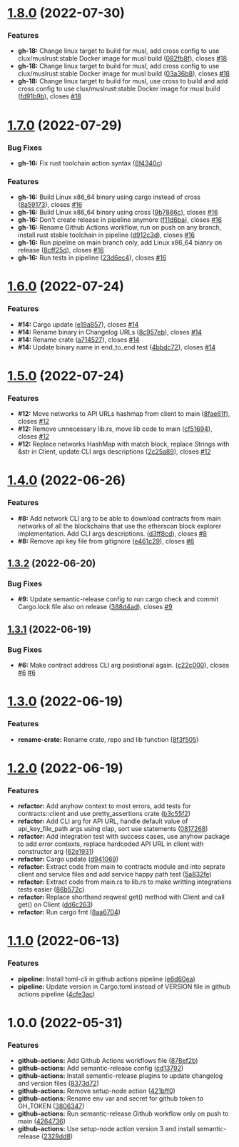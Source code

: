 # [1.8.0](https://github.com/dragossutu/etherscan/compare/1.7.0...1.8.0) (2022-07-30)


### Features

* **gh-18:** Change linux target to build for musl, add cross config to use clux/muslrust:stable Docker image for musl build ([082fb8f](https://github.com/dragossutu/etherscan/commit/082fb8fc034e0c403de78bc156134b6d86d36bac)), closes [#18](https://github.com/dragossutu/etherscan/issues/18)
* **gh-18:** Change linux target to build for musl, add cross config to use clux/muslrust:stable Docker image for musl build ([03a36b8](https://github.com/dragossutu/etherscan/commit/03a36b8db65b4870fdc322285ff7328187549ab0)), closes [#18](https://github.com/dragossutu/etherscan/issues/18)
* **gh-18:** Change linux target to build for musl, use cross to build and add cross config to use clux/muslrust:stable Docker image for musl build ([fd91b9b](https://github.com/dragossutu/etherscan/commit/fd91b9bc2d4c56841362cc41deca47ba6cc1771d)), closes [#18](https://github.com/dragossutu/etherscan/issues/18)

# [1.7.0](https://github.com/dragossutu/etherscan/compare/1.6.0...1.7.0) (2022-07-29)


### Bug Fixes

* **gh-16:** Fix rust toolchain action syntax ([6f4340c](https://github.com/dragossutu/etherscan/commit/6f4340cab80b6b2472e38262e185df9396219f3c))


### Features

* **gh-16:** Build Linux x86_64 binary using cargo instead of cross ([8a59173](https://github.com/dragossutu/etherscan/commit/8a591736deeca840a927dee40c235e8dad0e1fb3)), closes [#16](https://github.com/dragossutu/etherscan/issues/16)
* **gh-16:** Build Linux x86_64 binary using cross ([9b7886c](https://github.com/dragossutu/etherscan/commit/9b7886c8546927bd3676ceb8454a8d10ceca0518)), closes [#16](https://github.com/dragossutu/etherscan/issues/16)
* **gh-16:** Don't create release in pipeline anymore ([f11d6ba](https://github.com/dragossutu/etherscan/commit/f11d6bae8c27960b06c7bd9e4285101579adff86)), closes [#16](https://github.com/dragossutu/etherscan/issues/16)
* **gh-16:** Rename Github Actions workflow, run on push on any branch, install rust stable toolchain in pipeline ([d912c3d](https://github.com/dragossutu/etherscan/commit/d912c3d52aa9f1253622003a7887116eff44248a)), closes [#16](https://github.com/dragossutu/etherscan/issues/16)
* **gh-16:** Run pipeline on main branch only, add Linux x86_64 bianry on release ([8cff25d](https://github.com/dragossutu/etherscan/commit/8cff25d8f88d7bfc7e7914fc06ef9f45ba2bebce)), closes [#16](https://github.com/dragossutu/etherscan/issues/16)
* **gh-16:** Run tests in pipeline ([23d6ec4](https://github.com/dragossutu/etherscan/commit/23d6ec47821dda840b72c5424a05602a353212ae)), closes [#16](https://github.com/dragossutu/etherscan/issues/16)

# [1.6.0](https://github.com/dragossutu/etherscan/compare/1.5.0...1.6.0) (2022-07-24)


### Features

* **#14:** Cargo update ([e19a857](https://github.com/dragossutu/etherscan/commit/e19a85709ced4c9cf31b9b2f6f12f7dda2f42eb5)), closes [#14](https://github.com/dragossutu/etherscan/issues/14)
* **#14:** Rename binary in Changelog URLs ([8c957eb](https://github.com/dragossutu/etherscan/commit/8c957eb6bb4a7736e5b72f628b2214911feae730)), closes [#14](https://github.com/dragossutu/etherscan/issues/14)
* **#14:** Rename crate ([a714527](https://github.com/dragossutu/etherscan/commit/a714527dade2caaf330f56bb9e3cb1ea00d638b8)), closes [#14](https://github.com/dragossutu/etherscan/issues/14)
* **#14:** Update binary name in end_to_end test ([4bbdc72](https://github.com/dragossutu/etherscan/commit/4bbdc72fddf7ef5a8258c4b4d9f49cd1d83fd3f7)), closes [#14](https://github.com/dragossutu/etherscan/issues/14)

# [1.5.0](https://github.com/dragossutu/etherscan/compare/1.4.0...1.5.0) (2022-07-24)


### Features

* **#12:** Move networks to API URLs hashmap from client to main ([8fae61f](https://github.com/dragossutu/etherscan/commit/8fae61f66b61285305b2da1d2d37454bdd78bd28)), closes [#12](https://github.com/dragossutu/etherscan/issues/12)
* **#12:** Remove unnecessary lib.rs, move lib code to main ([cf51694](https://github.com/dragossutu/etherscan/commit/cf516949aa5266cace0c568cb288a087f0ad1671)), closes [#12](https://github.com/dragossutu/etherscan/issues/12)
* **#12:** Replace networks HashMap with match block, replace Strings with &str in Client, update CLI args descriptions ([2c25a89](https://github.com/dragossutu/etherscan/commit/2c25a8970a2696b207a1b5b2808f6344262595d1)), closes [#12](https://github.com/dragossutu/etherscan/issues/12)

# [1.4.0](https://github.com/dragossutu/etherscan/compare/1.3.2...1.4.0) (2022-06-26)


### Features

* **#8:** Add network CLI arg to be able to download contracts from main networks of all the blockchains that use the etherscan block explorer implementation. Add CLI args descriptions. ([d3ff8cd](https://github.com/dragossutu/etherscan/commit/d3ff8cd9f998dc2ecfe696719a23b5f0777824a4)), closes [#8](https://github.com/dragossutu/etherscan/issues/8)
* **#8:** Remove api key file from gitignore ([e461c29](https://github.com/dragossutu/etherscan/commit/e461c29482583f998a852973cb275c6f27e8e198)), closes [#8](https://github.com/dragossutu/etherscan/issues/8)

## [1.3.2](https://github.com/dragossutu/etherscan/compare/1.3.1...1.3.2) (2022-06-20)


### Bug Fixes

* **#9:** Update semantic-release config to run cargo check and commit Cargo.lock file also on release ([388d4ad](https://github.com/dragossutu/etherscan/commit/388d4ade98c2e67af21389d7f89930f4fdb1c0d4)), closes [#9](https://github.com/dragossutu/etherscan/issues/9)

## [1.3.1](https://github.com/dragossutu/etherscan/compare/1.3.0...1.3.1) (2022-06-19)


### Bug Fixes

* **#6:** Make contract address CLI arg posistional again. ([c22c000](https://github.com/dragossutu/etherscan/commit/c22c0001f9f8eb1b307d763e535b401f9d0063a6)), closes [#6](https://github.com/dragossutu/etherscan/issues/6) [#6](https://github.com/dragossutu/etherscan/issues/6)

# [1.3.0](https://github.com/dragossutu/etherscan/compare/1.2.0...1.3.0) (2022-06-19)


### Features

* **rename-crate:** Rename crate, repo and lib function ([8f3f505](https://github.com/dragossutu/etherscan/commit/8f3f505c992ce42bcd6e823a63bfd8b6e80a98a3))

# [1.2.0](https://github.com/dragossutu/esctl/compare/1.1.0...1.2.0) (2022-06-19)


### Features

* **refactor:** Add anyhow context to most errors, add tests for contracts::client and use pretty_assertions crate ([b3c55f2](https://github.com/dragossutu/esctl/commit/b3c55f2aef04a13dd2e09e91206ede9da4909bc2))
* **refactor:** Add CLI arg for API URL, handle default value of api_key_file_path args using clap, sort use statements ([0817268](https://github.com/dragossutu/esctl/commit/0817268b8e612bdea1854e7842d0277f6c2928b8))
* **refactor:** Add integration test with success cases, use anyhow package to add error contexts, replace hardcoded API URL in client with constructor arg ([62e1931](https://github.com/dragossutu/esctl/commit/62e19313855c1760ea237c5f469c82164c2f50fa))
* **refactor:** Cargo update ([d941069](https://github.com/dragossutu/esctl/commit/d94106928bb32f9f115a92b94d685134d73bf944))
* **refactor:** Extract code from main to contracts module and into seprate client and service files and add service happy path test ([5a832fe](https://github.com/dragossutu/esctl/commit/5a832fe6b9a43e31d61650bd0d2e6b147af82bf5))
* **refactor:** Extract code from main.rs to lib.rs to make writting integrations tests easier ([86b572c](https://github.com/dragossutu/esctl/commit/86b572c8d2c83cc53a505597d1e2fcef6611de84))
* **refactor:** Replace shorthand reqwest get() method with Client and call get() on Client ([dd6c263](https://github.com/dragossutu/esctl/commit/dd6c263edc1f8f05be0a2247a3a3530cf340b7c7))
* **refactor:** Run cargo fmt ([8aa6704](https://github.com/dragossutu/esctl/commit/8aa6704ada69d87faf709e99f01dcc88b2197491))

# [1.1.0](https://github.com/dragossutu/esctl/compare/1.0.0...1.1.0) (2022-06-13)


### Features

* **pipeline:** Install toml-cli in github actions pipeline ([e6d60ea](https://github.com/dragossutu/esctl/commit/e6d60ea62a136324545b75b056298b8e70446bd4))
* **pipeline:** Update version in Cargo.toml instead of VERSION file in github actions pipeline ([4cfe3ac](https://github.com/dragossutu/esctl/commit/4cfe3ac029e01911719ebbac596260f0250dd202))

# 1.0.0 (2022-05-31)


### Features

* **github-actions:** Add Github Actions workflows file ([878ef2b](https://github.com/dragossutu/esctl/commit/878ef2b8b560b5940bb9ca83b1d8ed54bd8949e9))
* **github-actions:** Add semantic-release config ([cd13792](https://github.com/dragossutu/esctl/commit/cd137927de26698e80931e2b7260fec14b6084aa))
* **github-actions:** Install semantic-release plugins to update changelog and version files ([8373d72](https://github.com/dragossutu/esctl/commit/8373d723a21cc7785631664f724b5557a4a330aa))
* **github-actions:** Remove setup-node action ([421bff0](https://github.com/dragossutu/esctl/commit/421bff0f260e0537a6e505ba489db2424b055317))
* **github-actions:** Rename env var and secret for github token to GH_TOKEN ([3806347](https://github.com/dragossutu/esctl/commit/38063470724a9a11f7231e9fff3fe86f8fc38953))
* **github-actions:** Run semantic-release Github workflow only on push to main ([4264736](https://github.com/dragossutu/esctl/commit/426473696049bc3363e8fa1693fecf8f299b622b))
* **github-actions:** Use setup-node action version 3 and install semantic-release ([2328dd8](https://github.com/dragossutu/esctl/commit/2328dd8de9158f5418b09d89a703f9d7e1ac9c27))
